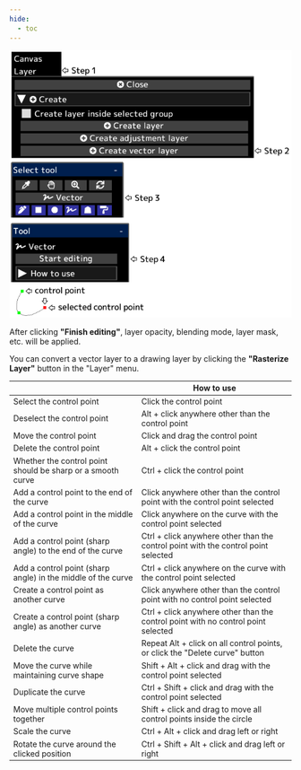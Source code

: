 ```yaml
---
hide:
  - toc
---
```


<!-- https://steamcommunity.com/sharedfiles/filedetails/?id=2955212571 -->

![vector_layer](./image/vector_layer.png)

After clicking __"Finish editing"__, layer opacity, blending mode, layer mask, etc. will be applied.

You can convert a vector layer to a drawing layer by clicking the __"Rasterize Layer"__ button in the "Layer" menu.

|  | How to use |
| ------ | ----------- |
| Select the control point | Click the control point |
| Deselect the control point | Alt + click anywhere other than the control point |
| Move the control point | Click and drag the control point |
| Delete the control point | Alt + click the control point |
| Whether the control point should be sharp or a smooth curve | Ctrl + click the control point |
| Add a control point to the end of the curve | Click anywhere other than the control point with the control point selected |
| Add a control point in the middle of the curve | Click anywhere on the curve with the control point selected |
| Add a control point (sharp angle) to the end of the curve | Ctrl + click anywhere other than the control point with the control point selected |
| Add a control point (sharp angle) in the middle of the curve | Ctrl + click anywhere on the curve with the control point selected |
| Create a control point as another curve | Click anywhere other than the control point with no control point selected |
| Create a control point (sharp angle) as another curve | Ctrl + click anywhere other than the control point with no control point selected |
| Delete the curve | Repeat Alt + click on all control points, or click the "Delete curve" button |
| Move the curve while maintaining curve shape | Shift + Alt + click and drag with the control point selected |
| Duplicate the curve | Ctrl + Shift + click and drag with the control point selected |
| Move multiple control points together | Shift + click and drag to move all control points inside the circle |
| Scale the curve | Ctrl + Alt + click and drag left or right |
| Rotate the curve around the clicked position | Ctrl + Shift + Alt + click and drag left or right |
